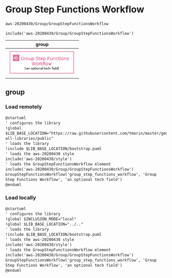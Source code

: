 # Group Step Functions Workflow

```text
aws-20200430/Group/GroupStepFunctionsWorkflow
```

```text
include('aws-20200430/Group/GroupStepFunctionsWorkflow')
```

|group|
|---|
|![](GroupStepFunctionsWorkflow.group.local.png)|



## group
### Load remotely
```plantuml
@startuml
' configures the library
!global $LIB_BASE_LOCATION="https://raw.githubusercontent.com/tmorin/master/generate-all-libraries/public"
' loads the library
!include $LIB_BASE_LOCATION/bootstrap.puml
' loads the aws-20200430 style
include('aws-20200430/style')
' loads the GroupStepFunctionsWorkflow element
include('aws-20200430/Group/GroupStepFunctionsWorkflow')
GroupStepFunctionsWorkflow('group_step_functions_workflow', 'Group Step Functions Workflow', 'an optional tech field')
@enduml
```
### Load locally
```plantuml
@startuml
' configures the library
!global $INCLUSION_MODE="local"
!global $LIB_BASE_LOCATION="../.."
' loads the library
!include $LIB_BASE_LOCATION/bootstrap.puml
' loads the aws-20200430 style
include('aws-20200430/style')
' loads the GroupStepFunctionsWorkflow element
include('aws-20200430/Group/GroupStepFunctionsWorkflow')
GroupStepFunctionsWorkflow('group_step_functions_workflow', 'Group Step Functions Workflow', 'an optional tech field')
@enduml
```

